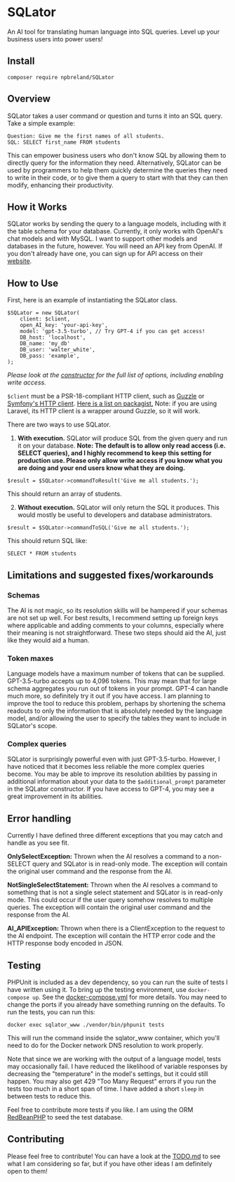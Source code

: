 # SQLator
An AI tool for translating human language into SQL queries. Level up your business users into power users!

## Install

`composer require npbreland/SQLator`

## Overview

SQLator takes a user command or question and turns it into an SQL query. Take a simple example:

```
Question: Give me the first names of all students.
SQL: SELECT first_name FROM students
```

This can empower business users who don't know SQL by allowing them to directly 
query for the information they need. Alternatively, SQLator can be used by programmers
to help them quickly determine the queries they need to write in their code, or to give
them a query to start with that they can then modify, enhancing their productivity.

## How it Works

SQLator works by sending the query to a language models, including with it
the table schema for your database. Currently, it only works with OpenAI's chat
models and with MySQL. I want to support other models and databases in the future,
however. You will need an API key from OpenAI. If you don't already have one,
you can sign up for API access on their [website](https://openai.com/).

## How to Use

First, here is an example of instantiating the SQLator class.

```
$SQLator = new SQLator(
    client: $client,
    open_AI_key: 'your-api-key',
    model: 'gpt-3.5-turbo', // Try GPT-4 if you can get access!
    DB_host: 'localhost',
    DB_name: 'my_db'
    DB_user: 'walter_white',
    DB_pass: 'example',
);
```

_Please look at the [constructor](https://github.com/npbreland/SQLator/blob/main/src/SQLator.php#L34) 
for the full list of options, including enabling write access._

`$client` must be a PSR-18-compliant HTTP client, such as [Guzzle](https://github.com/guzzle/guzzle) or [Symfony's
HTTP client](https://github.com/symfony/http-client). [Here is a list on packagist.](https://packagist.org/providers/psr/http-client-implementation)
Note: if you are using Laravel, its HTTP client is a wrapper around Guzzle, so it will work.

There are two ways to use SQLator.

1. **With execution.** SQLator will produce SQL from the given query and run it on your database.
**Note: The default is to allow only read access (i.e. SELECT queries), and I 
highly recommend to keep this setting for production use. Please only allow 
write access if you know what you are doing and your end users know what they 
are doing.**

`$result = $SQLator->commandToResult('Give me all students.');`

This should return an array of students.

2. **Without execution.** SQLator will only return the SQL it produces. This
would mostly be useful to developers and database administrators.

`$result = $SQLator->commandToSQL('Give me all students.');`

This should return SQL like:

`SELECT * FROM students`

## Limitations and suggested fixes/workarounds

### Schemas
The AI is not magic, so its resolution skills will be hampered if your schemas
are not set up well. For best results, I recommend setting up foreign keys where
applicable and adding comments to your columns, especially where their meaning
is not straightforward. These two steps should aid the AI, just like they would
aid a human.

### Token maxes
Language models have a maximum number of tokens that can be supplied. GPT-3.5-turbo
accepts up to 4,096 tokens. This may mean that for large schema aggregates you
run out of tokens in your prompt. GPT-4 can handle much more, so definitely
try it out if you have access. I am planning to improve the tool to reduce this
problem, perhaps by shortening the schema readouts to only the information that
is absolutely needed by the language model, and/or allowing the user to specify
the tables they want to include in SQLator's scope.

### Complex queries
SQLator is surprisingly powerful even with just GPT-3.5-turbo. However, I have
noticed that it becomes less reliable the more complex queries become. You may
be able to improve its resolution abilities by passing in additional information
about your data to the `$additional_prompt` parameter in the SQLator constructor.
If you have access to GPT-4, you may see a great improvement in its abilities.
 
## Error handling

Currently I have defined three different exceptions that you may catch and handle
as you see fit.

**OnlySelectException:** Thrown when the AI resolves a command to a non-SELECT query
and SQLator is in read-only mode. The exception will contain the original user command
and the response from the AI.

**NotSingleSelectStatement:** Thrown when the AI resolves a command to something
that is not a single select statement and SQLator is in read-only mode. This
could occur if the user query somehow resolves to multiple queries. The exception
will contain the original user command and the response from the AI.

**AI_APIException:** Thrown when there is a ClientException to the request to the
AI endpoint. The exception will contain the HTTP error code and the HTTP response 
body encoded in JSON.

## Testing

PHPUnit is included as a dev dependency, so you can run the suite of tests I
have written using it. To bring up the testing environment, use `docker-compose up`.
See the [docker-compose.yml](https://github.com/npbreland/SQLator/blob/main/docker-compose.yml)
for more details. You may need to change the ports if you already have something
running on the defaults. To run the tests, you can run this:

`docker exec sqlator_www ./vendor/bin/phpunit tests`

This will run the command inside the sqlator_www container, which you'll need to 
do for the Docker network DNS resolution to work properly.

Note that since we are working with the output of a language model, tests may
occasionally fail. I have reduced the likelihood of variable responses by 
decreasing the "temperature" in the model's settings, but it could still happen.
You may also get 429 "Too Many Request" errors if you run the tests too much in 
a short span of time. I have added a short `sleep` in between tests to reduce this.

Feel free to contribute more tests if you like. I am using
the ORM [RedBeanPHP](https://www.redbeanphp.com/index.php) to seed the test database.

## Contributing

Please feel free to contribute! You can have a look at the [TODO.md](https://github.com/npbreland/SQLator/blob/main/TODO.md) 
to see what I am considering so far, but if you have other ideas I am definitely open to them!

